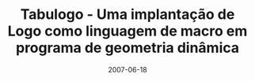 ---
title: "Tabulogo - Uma implantação de Logo como linguagem de macro em programa de geometria dinâmica"
collection: publications
permalink: /publication/2007-06-18-tabulogo-enem
excerpt: 'This paper is about Tabulogo, a macro language based on [Logo](https://en.wikipedia.org/wiki/Logo_(programming_language)) to control [Tabulae](http://tabulae.net/), a [dinamic geometry software](https://en.wikipedia.org/wiki/List_of_interactive_geometry_software).'
date: 2007-06-18
venue: 'Encontro Nacional de Educação Matemática'
paperurl: 'http://alexandresardinha.github.io/files/tabulogo-enem.pdf'
citation: 'Barbastefano, R. G., Sardinha, A., Mauro, R. C., & Guimarães, L. C. (2007). "Logo como Linguagem de Macro em Programa de Geometria Dinâmica." <i>IX Encontro Nacional de Educação Matemática</i>.'
---